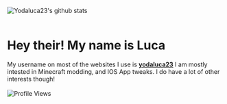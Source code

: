 ![Yodaluca23's github stats](https://github-readme-stats.vercel.app/api?username=yodaluca23&theme=tokyonight&show_icons=true)<br/>
<br/>
# Hey their! My name is Luca<br/>
My username on most of the websites I use is [**yodaluca23**](https://github.com/yodaluca23) I am mostly intested in Minecraft modding, and IOS App tweaks. I do have a lot of other interests though!<br/><br/>
![Profile Views](https://komarev.com/ghpvc/?username=yodaluca23&color=grey)

